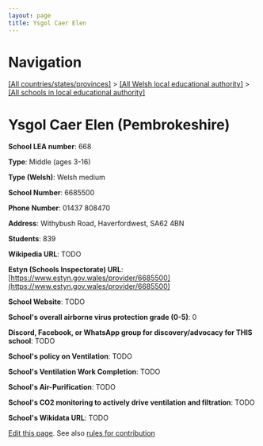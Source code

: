 ```yaml
---
layout: page
title: Ysgol Caer Elen
---
```

# Navigation

[[All countries/states/provinces]](../../..) > [[All Welsh local educational authority]](../..) > [[All schools in local educational authority]](..)

# Ysgol Caer Elen (Pembrokeshire)

**School LEA number**: 668

**Type**: Middle (ages 3-16)

**Type (Welsh)**: Welsh medium

**School Number**: 6685500

**Phone Number**: 01437 808470

**Address**: Withybush Road, Haverfordwest, SA62 4BN

**Students**: 839

**Wikipedia URL**: TODO

**Estyn (Schools Inspectorate) URL**: [https://www.estyn.gov.wales/provider/6685500](https://www.estyn.gov.wales/provider/6685500)

**School Website**: TODO

**School's overall airborne virus protection grade (0-5)**: 0

**Discord, Facebook, or WhatsApp group for discovery/advocacy for THIS school**: TODO

**School's policy on Ventilation**: TODO

**School's Ventilation Work Completion**: TODO

**School's Air-Purification**: TODO

**School's CO2 monitoring to actively drive ventilation and filtration**: TODO

**School's Wikidata URL**: TODO




[Edit this page](https://github.com/ventilate-schools/Wales/edit/prif/./Pembrokeshire/Ysgol_Caer_Elen.md). See also [rules for contribution](../../../contribution-rules/)